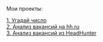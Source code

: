 Мои проекты:

[1. Угадай число](https://github.com/mawlukanec/skillfactory/tree/master/project_1#%D0%BF%D1%80%D0%BE%D0%B5%D0%BA%D1%82-0-%D1%83%D0%B3%D0%B0%D0%B4%D0%B0%D0%B9-%D1%87%D0%B8%D1%81%D0%BB%D0%BE)  
[2. Анализ вакансий на hh.ru](https://github.com/mawlukanec/skillfactory/tree/master/project_2.1#%D0%BF%D1%80%D0%BE%D0%B5%D0%BA%D1%82-1-%D0%B0%D0%BD%D0%B0%D0%BB%D0%B8%D0%B7-%D0%B2%D0%B0%D0%BA%D0%B0%D0%BD%D1%81%D0%B8%D0%B9-%D0%BD%D0%B0-hhru)  
[3. Анализ вакансий из HeadHunter](https://github.com/mawlukanec/skillfactory/tree/master/project_2.2#%D0%BF%D1%80%D0%BE%D0%B5%D0%BA%D1%82-2-%D0%B0%D0%BD%D0%B0%D0%BB%D0%B8%D0%B7-%D0%B2%D0%B0%D0%BA%D0%B0%D0%BD%D1%81%D0%B8%D0%B9-%D0%B8%D0%B7-headhunter)
